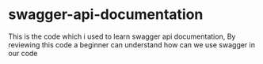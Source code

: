 # swagger-api-documentation
This is the code which i used to learn swagger api documentation, By reviewing this code a beginner can understand how can we use swagger in our code 
